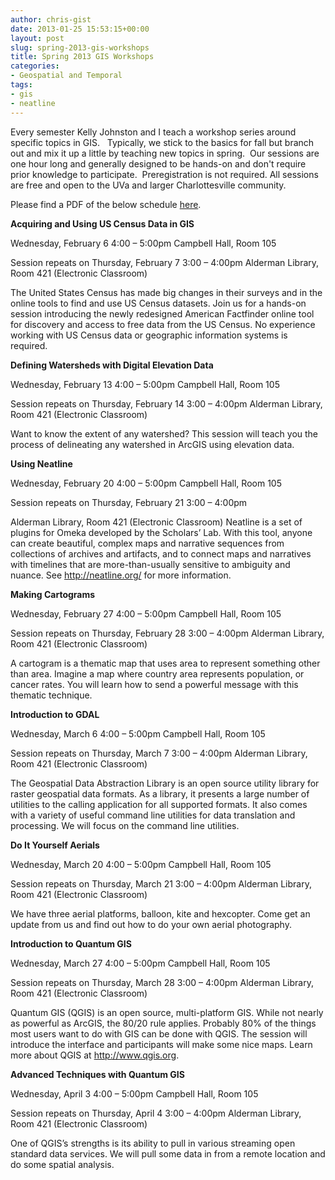 ```yaml
---
author: chris-gist
date: 2013-01-25 15:53:15+00:00
layout: post
slug: spring-2013-gis-workshops
title: Spring 2013 GIS Workshops
categories:
- Geospatial and Temporal
tags:
- gis
- neatline
---
```


Every semester Kelly Johnston and I teach a workshop series around specific topics in GIS.   Typically, we stick to the basics for fall but branch out and mix it up a little by teaching new topics in spring.  Our sessions are one hour long and generally designed to be hands-on and don't require prior knowledge to participate.  Preregistration is not required. All sessions are free and open to the UVa and larger Charlottesville community.

Please find a PDF of the below schedule [here](http://static.scholarslab.org/wp-content/uploads/2013/01/spring13GISworkshops.pdf).

**Acquiring and Using US Census Data in GIS**

Wednesday, February 6
4:00 – 5:00pm
Campbell Hall, Room 105

Session repeats on
Thursday, February 7
3:00 – 4:00pm
Alderman Library, Room 421 (Electronic Classroom)

The United States Census has made big changes in their surveys and in the online tools to find and use US
Census datasets. Join us for a hands-on session introducing the newly redesigned American Factfinder online
tool for discovery and access to free data from the US Census. No experience working with US Census data
or geographic information systems is required.

**Defining Watersheds with Digital Elevation Data**

Wednesday, February 13
4:00 – 5:00pm
Campbell Hall, Room 105

Session repeats on
Thursday, February 14
3:00 – 4:00pm
Alderman Library, Room 421 (Electronic Classroom)

Want to know the extent of any watershed? This session will teach you the process of delineating any
watershed in ArcGIS using elevation data.

**Using Neatline**

Wednesday, February 20
4:00 – 5:00pm
Campbell Hall, Room 105

Session repeats on
Thursday, February 21
3:00 – 4:00pm

Alderman Library, Room 421 (Electronic Classroom)
Neatline is a set of plugins for Omeka developed by the Scholars’ Lab. With this tool, anyone can create
beautiful, complex maps and narrative sequences from collections of archives and artifacts, and to connect
maps and narratives with timelines that are more-than-usually sensitive to ambiguity and nuance. See
http://neatline.org/ for more information.

**Making Cartograms**

Wednesday, February 27
4:00 – 5:00pm
Campbell Hall, Room 105

Session repeats on
Thursday, February 28
3:00 – 4:00pm
Alderman Library, Room 421 (Electronic Classroom)

A cartogram is a thematic map that uses area to represent something other than area. Imagine a map where
country area represents population, or cancer rates. You will learn how to send a powerful message with this
thematic technique.

**Introduction to GDAL**

Wednesday, March 6
4:00 – 5:00pm
Campbell Hall, Room 105

Session repeats on
Thursday, March 7
3:00 – 4:00pm
Alderman Library, Room 421 (Electronic Classroom)

The Geospatial Data Abstraction Library is an open source utility library for raster geospatial data formats. As
a library, it presents a large number of utilities to the calling application for all supported formats. It also
comes with a variety of useful command line utilities for data translation and processing. We will focus on the
command line utilities.

**Do It Yourself Aerials**

Wednesday, March 20
4:00 – 5:00pm
Campbell Hall, Room 105

Session repeats on
Thursday, March 21
3:00 – 4:00pm
Alderman Library, Room 421 (Electronic Classroom)

We have three aerial platforms, balloon, kite and hexcopter. Come get an update from us and find out how to
do your own aerial photography.

**Introduction to Quantum GIS**

Wednesday, March 27
4:00 – 5:00pm
Campbell Hall, Room 105

Session repeats on
Thursday, March 28
3:00 – 4:00pm
Alderman Library, Room 421 (Electronic Classroom)

Quantum GIS (QGIS) is an open source, multi-platform GIS. While not nearly as powerful as ArcGIS, the
80/20 rule applies. Probably 80% of the things most users want to do with GIS can be done with QGIS. The
session will introduce the interface and participants will make some nice maps. Learn more about QGIS at
http://www.qgis.org.

**Advanced Techniques with Quantum GIS**

Wednesday, April 3
4:00 – 5:00pm
Campbell Hall, Room 105

Session repeats on
Thursday, April 4
3:00 – 4:00pm
Alderman Library, Room 421 (Electronic Classroom)

One of QGIS’s strengths is its ability to pull in various streaming open standard data services. We will pull
some data in from a remote location and do some spatial analysis.

